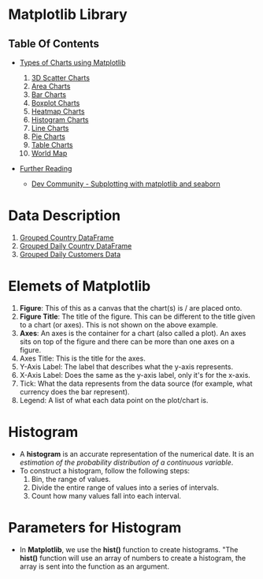 # Matplotlib Library

## Table Of Contents
- [Types of Charts using Matplotlib]() 
  1. [3D Scatter Charts](https://github.com/nyangweso-rodgers/Data_Analytics/blob/main/Analytics-with-Python/Python-Modules-for-Data-Analysis/Matplotlib-Module/3D-Scatter-Chart-with-Matplotlib.ipynb)
  2. [Area Charts](https://github.com/nyangweso-rodgers/Data_Analytics/blob/main/Analytics-with-Python/Python-Modules-for-Data-Analysis/Matplotlib-Module/Area-Charts-with-Matplotlib.ipynb) 
  3. [Bar Charts](https://github.com/nyangweso-rodgers/Data_Analytics/blob/main/Analytics-with-Python/Python-Modules-for-Data-Analysis/Matplotlib-Module/Bar-Chart-with-Matplotlib.ipynb) 
  4. [Boxplot Charts](https://github.com/nyangweso-rodgers/Data_Analytics/blob/main/Analytics-with-Python/Python-Modules-for-Data-Analysis/Matplotlib-Module/Boxplot-Chart-with-Matplotlib.ipynb) 
  5. [Heatmap Charts](https://github.com/nyangweso-rodgers/Data_Analytics/blob/main/Analytics-with-Python/Python-Modules-for-Data-Analysis/Matplotlib-Module/Heatmap-with-Matplotlib.ipynb) 
  6. [Histogram Charts](https://github.com/nyangweso-rodgers/Data_Analytics/blob/main/Analytics-with-Python/Python-Modules-for-Data-Analysis/Matplotlib-Module/Histogram-Chart-with-Matplotlib.ipynb) 
  7. [Line Charts](https://github.com/nyangweso-rodgers/Data_Analytics/blob/main/Analytics-with-Python/Python-Modules-for-Data-Analysis/Matplotlib-Module/Line-Chart-with-Matplotlib.ipynb) 
  8. [Pie Charts](https://github.com/nyangweso-rodgers/Data_Analytics/blob/main/Analytics-with-Python/Python-Modules-for-Data-Analysis/Matplotlib-Module/Pie-Chart-with-Matplotlib.ipynb) 
  9. [Table Charts](https://github.com/nyangweso-rodgers/Data_Analytics/blob/main/Analytics-with-Python/Python-Modules-for-Data-Analysis/Matplotlib-Module/Table-with-Matplotlib.ipynb) 
  10. [World Map](https://github.com/nyangweso-rodgers/Data_Analytics/blob/main/Analytics-with-Python/Python-Modules-for-Data-Analysis/Matplotlib-Module/World-Map-Chart-with-Matplotlib.ipynb)
  
- [Further Reading]()
  - [Dev Community - Subplotting with matplotlib and seaborn](https://dev.to/thalesbruno/subplotting-with-matplotlib-and-seaborn-5ei8)

# Data Description
1. [Grouped Country DataFrame](https://raw.githubusercontent.com/nyangweso-rodgers/Data_Analytics/main/Analytics-with-Python/Exploratory-Data-Analysis-with-Python/Exploratory-Data-Analysis-for-Online-Retail-Store/grouped_country_data.csv)
2. [Grouped Daily Country DataFrame](https://github.com/nyangweso-rodgers/Data_Analytics/blob/main/Analytics-with-Python/Exploratory-Data-Analysis-with-Python/Exploratory-Data-Analysis-for-Online-Retail-Store/grouped_daily_country_df.csv)
3. [Grouped Daily Customers Data](https://raw.githubusercontent.com/nyangweso-rodgers/Data_Analytics/main/Analytics-with-Python/Exploratory-Data-Analysis-with-Python/Exploratory-Data-Analysis-for-Online-Retail-Store/grouped_daily_customer_data.csv)

# Elemets of Matplotlib
1. __Figure__: This of this as a canvas that the chart(s) is / are placed onto.
2. __Figure Title__: The title of the figure. This can be different to the title given to a chart (or axes). This is not shown on the above example.
3. __Axes__: An axes is the container for a chart (also called a plot). An axes sits on top of the figure and there can be more than one axes on a figure.
4. Axes Title: This is the title for the axes.
5. Y-Axis Label: The label that describes what the y-axis represents.
6. X-Axis Label: Does the same as the y-axis label, only it's for the x-axis.
7. Tick: What the data represents from the data source (for example, what currency does the bar represent).
8. Legend: A list of what each data point on the plot/chart is.

# Histogram
* A __histogram__ is an accurate representation of the numerical date. It is an _estimation of the probability distribution of a continuous variable_.
* To construct a histogram, follow the following steps:
  1. Bin, the range of values.
  2. Divide the entire range of values into a series of intervals.
  3. Count how many values fall into each interval.

# Parameters for Histogram
* In __Matplotlib__, we use the __hist()__ function to create histograms. "The __hist()__ function will use an array of numbers to create a histogram, the array is sent into the function as an argument.